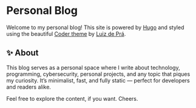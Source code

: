 # Personal Blog

Welcome to my personal blog! This site is powered by [Hugo](https://gohugo.io/) and styled using the beautiful [Coder theme](https://github.com/luizdepra/hugo-coder) by [Luiz de Prá](https://github.com/luizdepra).

## ✨ About

This blog serves as a personal space where I write about technology, programming, cybersecurity, personal projects, and any topic that piques my curiosity. It’s minimalist, fast, and fully static — perfect for developers and readers alike.

Feel free to explore the content, if you want. Cheers.
